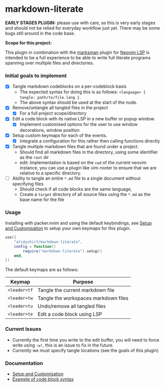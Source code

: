 # markdown-literate

**EARLY STAGES PLUGIN:** please use with care, as this is very early stages and should not be relied for everyday workflow just yet.
There may be some bugs still around in the code base.

**Scope for this project:**

This plugin in combination with the [marksman](https://github.com/artempyanykh/marksman) plugin for [Neovim LSP](https://github.com/neovim/nvim-lspconfig)
is intended to be a full experience to be able to write full literate programs spanning over multiple files and directories.

### Initial goals to implement

- [x] Tangle markdown codeblocks on a per-codeblock basis
    * The expected syntax for doing this is as follows: `<language> { tangle: path/to/file.lang }`.
    * The above syntax should be used at the start of the node.
- [x] Remove/untangle all tangled files in the project
    * [x] For a full project scope/directory
- [x] Edit a code block with its native LSP in a new buffer or popup window.
    * [x] Implement customised options for the user to use window decorations, window position
- [x] Setup custom keymaps for each of the events.
    * [x] Integrate a configuration for this rather then calling functions directly
- [x] Tangle multiple markdown files that are found under a project.
    * Should find all markdown files in the directory, using some identifier as the `root` dir
    * edit: Implementation is based on the `cwd` of the current neovim instance, you can use a plugin like vim-rooter to ensure that we are relative to a specific directory.
- [ ] Ability to tangle an entire `*.md` file to a single document without specifying files
    * Should check if all code blocks are the same language,
    * Create a `target` directory of all source files using the `*.md` as the base name for the file

### Usage

Installing with packer.nvim and using the default keybindings, see [Setup and Customisation](./docs/customisation.md)
to setup your own keymaps for this plugin.

```lua
use({
	"atidyshirt/markdown-literate",
	config = function()
		require("markdown-literate").setup()
	end,
})
```

The default keymaps are as follows:

| Keymap         | Purpose                               |
| -------------- | ------------------------------------- |
| `<leader>tf`   | Tangle the current markdown file      |
| `<leader>tw`   | Tangle the workspaces markdown files  |
| `<leader>tu`   | Undo/remove all tangled files         |
| `<leader>te`   | Edit a code block using LSP           |

### Current Issues

- Currently the first time you write to the edit buffer, you will need to force write using `:w!`, this is an issue to fix in the future.
- Currently we must specify tangle locations (see the goals of this plugin)

### Documentation

- [Setup and Customisation](./docs/customisation.md)
- [Example of code block syntax](./docs/example.md)
